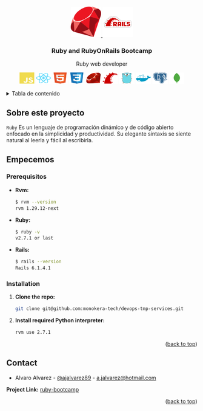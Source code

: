 
<div id="top"></div>

<br />
<div align="center">
  <a href="https://github.com/ajalvarez89/ruby-bootcamp">
    <img src="./assets/ruby.png" alt="Logo" width="80" height="80">
    <img src="./assets/rails.png" alt="Logo" width="80" height="80">
  </a>

  <h3 align="center">Ruby and RubyOnRails Bootcamp</h3>

  <p align="center">
    Ruby web developer
    <br />
  <div style="display: inline_block">
    <img align="center" alt="alvaro-Js" height="30" width="40" src="https://raw.githubusercontent.com/devicons/devicon/master/icons/javascript/javascript-plain.svg">
    <img align="center" alt="alvaro-React" height="30" width="40" src="https://raw.githubusercontent.com/devicons/devicon/master/icons/react/react-original.svg">
    <img align="center" alt="alvaro-HTML" height="30" width="40" src="https://raw.githubusercontent.com/devicons/devicon/master/icons/html5/html5-original.svg">
    <img align="center" alt="alvaro-CSS" height="30" width="40" src="https://raw.githubusercontent.com/devicons/devicon/master/icons/css3/css3-original.svg">
    <img align="center" alt="alvaro-ruby" height="30" width="40" src="https://raw.githubusercontent.com/devicons/devicon/master/icons/ruby/ruby-original.svg">
    <img align="center" alt="alvaro-ruby" height="30" width="40" src="https://raw.githubusercontent.com/devicons/devicon/master/icons/rails/rails-plain.svg">
    <img align="center" alt="alvaro-go" height="30" width="40" src="https://raw.githubusercontent.com/devicons/devicon/master/icons/go/go-original.svg">
    <img align="center" alt="alvaro-go" height="30" width="40" src="https://raw.githubusercontent.com/devicons/devicon/master/icons/docker/docker-plain.svg">
    <img align="center" alt="alvaro-go" height="30" width="40" src="https://raw.githubusercontent.com/devicons/devicon/master/icons/postgresql/postgresql-plain.svg">
    <img align="center" alt="alvaro-go" height="30" width="40" src="https://raw.githubusercontent.com/devicons/devicon/master/icons/mongodb/mongodb-plain.svg">
  </div>
  <br>
</div>

<!-- TABLE OF CONTENTS -->
<details>
  <summary>Tabla de contenido</summary>
  <ol>
    <li>
      <a href="#sobre-este-proyecto">Sobre este proyecto</a>
      <ul>
      </ul>
    </li>
    <li>
      <a href="#empecemos">Empecemos!</a>
      <ul>
        <li><a href="#prerequisitos">Prerequisitos</a></li>
        <li><a href="#installation">Instalacion</a></li>
      </ul>
    </li>
  </ol>
</details>

## Sobre este proyecto

`Ruby` Es un lenguaje de programación dinámico y de código abierto enfocado en la simplicidad y productividad. Su elegante sintaxis se siente natural al leerla y fácil al escribirla.

## Empecemos

### Prerequisitos

* __Rvm:__

  ```sh
  $ rvm --version
  rvm 1.29.12-next
  ```

* __Ruby:__

  ```sh
  $ ruby -v
  v2.7.1 or last
  ```

* __Rails:__

  ```sh
  $ rails --version
  Rails 6.1.4.1
  ```

### Installation

1. __Clone the repo:__

   ```sh
   git clone git@github.com:monokera-tech/devops-tmp-services.git
   ```

2. __Install required Python interpreter:__

   ```sh
   rvm use 2.7.1
   ```

<p align="right">(<a href="#top">back to top</a>)</p>

## Contact

* Alvaro Alvarez - [@ajalvarez89](https://github.com/ajalvarez89) - a.jalvarez@hotmail.com

__Project Link:__ [ruby-bootcamp](https://github.com/ajalvarez89/ruby-bootcamp)

<p align="right">(<a href="#top">back to top</a>)</p>
